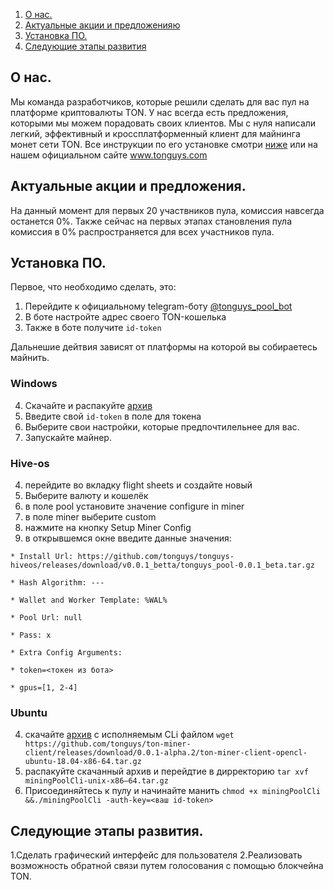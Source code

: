 1. [О нас.](#оНас)
2. [Актуальные акции и предложенияю](#Акции)
3. [Установка ПО.](#Софт)
4. [Следующие этапы развития](#Этапы)



## <a name="оНас">О нас.</a> 
Мы команда разработчиков, которые решили сделать для вас пул на платформе криптовалюты TON. У нас всегда есть предложения, которыми мы можем порадовать своих клиентов. 
Мы с нуля написали легкий, эффективный и кроссплатформенный клиент для майнинга монет сети TON. Все инструкции по его установке смотри [ниже](#Софт) или на нашем официальном
сайте www.tonguys.com 


## <a name="Акции">Актуальные акции и предложения.</a>
На данный момент для первых 20 участвников пула, комиссия навсегда останется 0%.
Также сейчас на первых этапах становления пула комиссия в 0% распространяется для всех участников пула.


## <a name="Софт">Установка ПО.</a>

Первое, что необходимо сделать, это:
  1. Перейдите к официальному telegram-боту [@tonguys_pool_bot](https://t.me/tonguys_pool_bot)
  2. В боте настройте адрес своего TON-кошелька
  3. Также в боте получите `id-token`
 
 Дальнешие дейтвия зависят от платформы на которой вы собираетесь майнить.
 ### Windows 
  4. Скачайте и распакуйте [архив](https://www.tonguys.com/)
  5. Введите свой `id-token` в поле для токена
  6. Выберите свои настройки, которые предпочтилельнее для вас. 
  7. Запускайте майнер.

### Hive-os
  4. перейдите во вкладку flight sheets и создайте новый
  5. Выберите валюту и кошелёк
  6. в поле pool установите значение configure in miner
  7. в поле miner выберите custom
  8. нажмите на кнопку Setup Miner Config
  9. в открывшемся окне введите данные значения:
  
    * Install Url: https://github.com/tonguys/tonguys-hiveos/releases/download/v0.0.1_betta/tonguys_pool-0.0.1_beta.tar.gz
    
    * Hash Algorithm: ---
   
    * Wallet and Worker Template: %WAL%
    
    * Pool Url: null
    
    * Pass: x
    
    * Extra Config Arguments:
    
    * token=<токен из бота>
    
    * gpus=[1, 2-4]
    
### Ubuntu
  4. скачайте [архив](https://github.com/tonguys/ton-miner-client/releases/download/0.0.1-alpha.2/ton-miner-client-opencl-ubuntu-18.04-x86-64.tar.gz) с исполняемым CLi файлом
 `wget https://github.com/tonguys/ton-miner-client/releases/download/0.0.1-alpha.2/ton-miner-client-opencl-ubuntu-18.04-x86-64.tar.gz`
  5. распакуйте скачанный архив и перейдтие в дирректорию
`tar xvf miningPoolCli-unix-x86–64.tar.gz ` 
  6. Присоединяйтесь к пулу и начинайте манить
`chmod +x miningPoolCli &&./miningPoolCli -auth-key=<ваш id-token>`


## <a name="Этапы">Следующие этапы развития.</a>

1.Сделать графический интерфейс для пользователя
2.Реализовать возможность обратной связи путем голосования с помощью блокчейна TON. 









